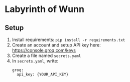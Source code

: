 # Labyrinth of Wunn

## Setup
1. Install requirements: ```pip install -r requirements.txt```
2. Create an account and setup API key here: https://console.groq.com/keys
3. Create a file named `secrets.yaml`
4. In `secrets.yaml`, write:
   ```
   groq:
     api_key: {YOUR_API_KEY}
   ```
